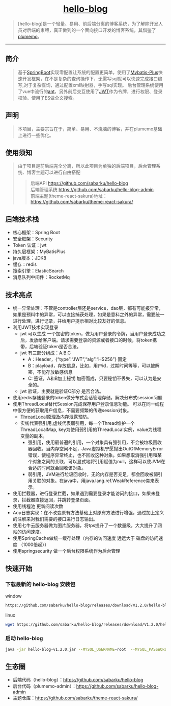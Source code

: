<h1 align="center"><a href="https://github.com/sabarku/hello-blog" target="_blank">hello-blog</a></h1>

> [hello-blog]是一个轻量、易用、前后端分离的博客系统，为了解除开发人员对后端的束缚，真正做到的一个面向接口开发的博客系统，其借鉴了<a href="https://github.com/byteblogs168/plumemo" target="_blank">plumemo</a>。

------------------------------
## 简介

> 基于[SpringBoot](https://spring.io/projects/spring-boot/)实现零配置让系统的配置更简单，使用了[Mybatis-Plus](https://mp.baomidou.com/)快速开发框架，在不是复杂的查询操作下，无需写sql就可以快速完成接口编写,对于复杂查询，通过配置xml映射器，手写sql实现。
> 后台管理系统使用了vue中流行的[ant](https://panjiachen.github.io/vue-element-admin-site/#/)，另外前后交互使用了[JWT](https://jwt.io/)作为令牌，进行权限、登录校验。使用了ES做全文搜索。

## 声明

> 本项目，主要宗旨在于，简单、易用、不烧脑的博客，并在plumemo基础上进行一些优化。

## 使用须知

>  由于项目是前后端完全分离，所以此项目为单独的后端项目，后台管理系统、博客主题可以进行自由搭配
>
>> 后端API <https://github.com/sabarku/hello-blog><br>
>> 后端管理系统 <https://github.com/sabarku/hello-blog-admin><br>
>> 前端主题(theme-react-sakura)地址：<https://github.com/sabarku/theme-react-sakura/><br>

## 后端技术栈
- 核心框架：Spring Boot
- 安全框架：Security
- Token 认证：jwt
- 持久层框架：MyBatisPlus
- java版本：JDK8
- 缓存：redis
- 搜索引擎：ElasticSearch
- 消息队列中间件：RocketMq

## 技术亮点
- 统一异常处理：不管是controller层还是service，dao层，都有可能报异常，如果是预料中的异常，可以直接捕获处理，如果是意料之外的异常，需要统一进行处理，进行记录，并给用户提示相对比较友好的信息。
- 利用JWT技术实现登录
  - jwt 可以生成 一个加密的token，做为用户登录的令牌，当用户登录成功之后，发放给客户端。请求需要登录的资源或者接口的时候，将token携带，后端验证token是否合法。
  - jwt 有三部分组成：A.B.C
    - A：Header，{“type”:“JWT”,“alg”:“HS256”} 固定
    - B：playload，存放信息，比如，用户id，过期时间等等，可以被解密，不能存放敏感信息
    - C: 签证，A和B加上秘钥 加密而成，只要秘钥不丢失，可以认为是安全的。
  - jwt 验证，主要就是验证C部分 是否合法。
- 使用redis存储登录的token做分布式会话管理存储，解决分布式session问题
- 使用ThreadLocal替代Session完成保存用户登录信息功能。 可以在同一线程中很方便的获取用户信息，不需要频繁的传递session对象。
  - <a href="https://blog.csdn.net/puppylpg/article/details/80433271" target="_blank">ThreadLocal原理及内存泄露预防</a>。
  - 实线代表强引用,虚线代表弱引用，每一个Thread维护一个ThreadLocalMap, key为使用弱引用的ThreadLocal实例，value为线程变量的副本，
    - 强引用，使用最普遍的引用，一个对象具有强引用，不会被垃圾回收器回收。当内存空间不足，Java虚拟机宁愿抛出OutOfMemoryError错误，使程序异常终止，也不回收这种对象。如果想取消强引用和某个对象之间的关联，可以显式地将引用赋值为null，这样可以使JVM在合适的时间就会回收该对象。
    - 弱引用，JVM进行垃圾回收时，无论内存是否充足，都会回收被弱引用关联的对象。在java中，用java.lang.ref.WeakReference类来表示。
- 使用拦截器，进行登录拦截，如果遇到需要登录才能访问的接口，如果未登录，拦截器直接返回，并跳转登录页面。
- 使用线程池 更新阅读次数
- Aop日志实现：在不改变原有方法基础上对原有方法进行增强，通过加上定义的注解来对我们需要的接口进行日志输出。
- 使用七牛云服务器做为图片服务器，将tps提升了一个数量级，大大提升了网站的访问速度。
- 使用SpringCache做统一缓存处理（内存的访问速度 远远大于 磁盘的访问速度 （1000倍起））
- 使用springsecurity 做一个后台权限系统作为后台管理

## 快速开始

### 下载最新的 hello-blog 安装包

window

```bash
https://github.com/sabarku/hello-blog/releases/download/V1.2.0/hello-blog-v1.2.0.jar
```

linux

```bash
wget https://github.com/sabarku/hello-blog/releases/download/V1.2.0/hello-blog-v1.2.0.jar
```

### 启动 hello-blog 

```bash
java -jar hello-blog-v1.2.0.jar --MYSQL_USERNAME=root  --MYSQL_PASSWORD=password  --MYSQL_DATABASE=jdbc:mysql://127.0.0.1:3306/helloblog?useSSL=false&characterEncoding=utf8 
```

## 生态圈
- 后端代码（hello-blog）：<https://github.com/sabarku/hello-blog>
- 后台代码（plumemo-admin）：<https://github.com/sabarku/hello-blog-admin>
- 主题仓库：<https://github.com/sabarku/theme-react-sakura/> 


